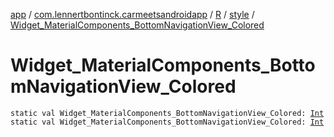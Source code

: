 [app](../../../index.md) / [com.lennertbontinck.carmeetsandroidapp](../../index.md) / [R](../index.md) / [style](index.md) / [Widget_MaterialComponents_BottomNavigationView_Colored](./-widget_-material-components_-bottom-navigation-view_-colored.md)

# Widget_MaterialComponents_BottomNavigationView_Colored

`static val Widget_MaterialComponents_BottomNavigationView_Colored: `[`Int`](https://kotlinlang.org/api/latest/jvm/stdlib/kotlin/-int/index.html)
`static val Widget_MaterialComponents_BottomNavigationView_Colored: `[`Int`](https://kotlinlang.org/api/latest/jvm/stdlib/kotlin/-int/index.html)